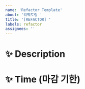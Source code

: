 ```yaml
---
name: 'Refactor Template'
about: '리팩토링 '
title: '[REFACTOR] '
labels: refactor
assignees: ''
---
```


# ✨ Description

# ✨ Time (마감 기한)
